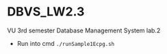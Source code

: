 # DBVS_LW2.3
VU 3rd semester Database Management System lab.2

- Run
into cmd `./runSample1Ecpg.sh`
